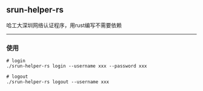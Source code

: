 ## srun-helper-rs

哈工大深圳网络认证程序，用rust编写不需要依赖

------

### 使用

```
# login
./srun-helper-rs login --username xxx --password xxx

# logout
./srun-helper-rs logout --username xxx
```

